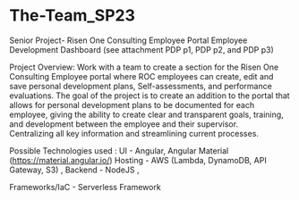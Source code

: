 # The-Team_SP23
Senior Project- Risen One Consulting Employee Portal Employee Development Dashboard (see attachment PDP p1, PDP p2, and PDP p3)

Project Overview:
Work with a team to create a section for the Risen One Consulting Employee portal where ROC employees can create, 
  edit and save personal development plans, Self-assessments, and performance evaluations.
  The goal of the project is to create an addition to the portal that allows for personal development plans to be documented for each employee, 
  giving the ability to create clear and transparent goals, training, and development between the employee and their supervisor.  
  Centralizing all key information and streamlining current processes.

Possible Technologies used :
UI - Angular, Angular Material (https://material.angular.io/)
Hosting - AWS (Lambda, DynamoDB, API Gateway, S3) , 
Backend - NodeJS , 

Frameworks/IaC - Serverless Framework

